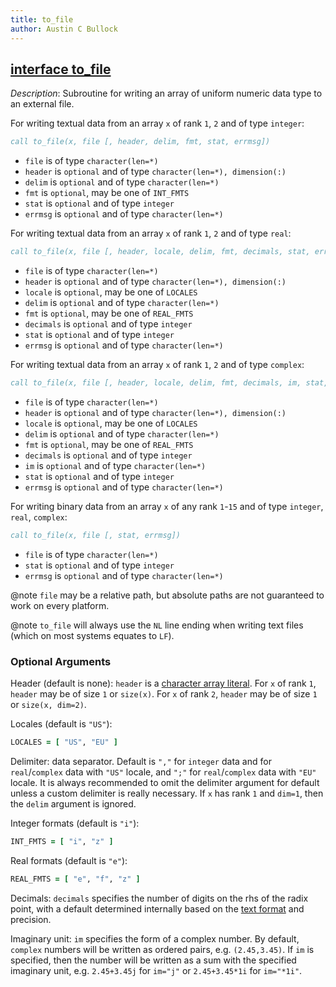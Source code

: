 ```yaml
---
title: to_file
author: Austin C Bullock
---
```


## [interface to_file](../../interface/to_file.html)

*Description*: Subroutine for writing an array of uniform numeric data
type to an external file.

For writing textual data from an array `x` of rank `1`, `2` and of type
`integer`:

```fortran
call to_file(x, file [, header, delim, fmt, stat, errmsg])
```

* `file` is of type `character(len=*)`
* `header` is `optional` and of type `character(len=*), dimension(:)`
* `delim` is `optional` and of type `character(len=*)`
* `fmt` is `optional`, may be one of `INT_FMTS`
* `stat` is `optional` and of type `integer`
* `errmsg` is `optional` and of type `character(len=*)`

For writing textual data from an array `x` of rank `1`, `2` and of type
`real`:

```fortran
call to_file(x, file [, header, locale, delim, fmt, decimals, stat, errmsg])
```

* `file` is of type `character(len=*)`
* `header` is `optional` and of type `character(len=*), dimension(:)`
* `locale` is `optional`, may be one of `LOCALES`
* `delim` is `optional` and of type `character(len=*)`
* `fmt` is `optional`, may be one of `REAL_FMTS`
* `decimals` is `optional` and of type `integer`
* `stat` is `optional` and of type `integer`
* `errmsg` is `optional` and of type `character(len=*)`

For writing textual data from an array `x` of rank `1`, `2` and of type
`complex`:

```fortran
call to_file(x, file [, header, locale, delim, fmt, decimals, im, stat, errmsg])
```

* `file` is of type `character(len=*)`
* `header` is `optional` and of type `character(len=*), dimension(:)`
* `locale` is `optional`, may be one of `LOCALES`
* `delim` is `optional` and of type `character(len=*)`
* `fmt` is `optional`, may be one of `REAL_FMTS`
* `decimals` is `optional` and of type `integer`
* `im` is `optional` and of type `character(len=*)`
* `stat` is `optional` and of type `integer`
* `errmsg` is `optional` and of type `character(len=*)`

For writing binary data from an array `x` of any rank `1`-`15` and of
type `integer`, `real`, `complex`:

```fortran
call to_file(x, file [, stat, errmsg])
```

* `file` is of type `character(len=*)`
* `stat` is `optional` and of type `integer`
* `errmsg` is `optional` and of type `character(len=*)`

@note `file` may be a relative path, but absolute paths are not
guaranteed to work on every platform.

@note `to_file` will always use the `NL` line ending when writing text
files (which on most systems equates to `LF`).

### Optional Arguments

Header (default is none): `header` is a
[character array literal](../UserInfo/compilers.html). For `x` of rank
`1`, `header` may be of size `1` or `size(x)`. For `x` of rank `2`,
`header` may be of size `1` or `size(x, dim=2)`.

Locales (default is `"US"`):

```fortran
LOCALES = [ "US", "EU" ]
```

Delimiter: data separator. Default is `","` for `integer` data and for
`real`/`complex` data with `"US"` locale, and `";"` for
`real`/`complex` data with `"EU"` locale. It is always recommended to
omit the delimiter argument for default unless a custom delimiter is
really necessary. If `x` has rank `1` and `dim=1`, then the `delim`
argument is ignored.

Integer formats (default is `"i"`):

```fortran
INT_FMTS = [ "i", "z" ]
```

Real formats (default is `"e"`):

```fortran
REAL_FMTS = [ "e", "f", "z" ]
```

Decimals: `decimals` specifies the number of digits on the rhs of the
radix point, with a default determined internally based on the
[text format](../UserInfo/text-fmts.html) and precision.

Imaginary unit: `im` specifies the form of a complex number. By
default, `complex` numbers will be written as ordered pairs, e.g.
`(2.45,3.45)`. If `im` is specified, then the number will be written as
a sum with the specified imaginary unit, e.g. `2.45+3.45j` for `im="j"`
or `2.45+3.45*1i` for `im="*1i"`.
